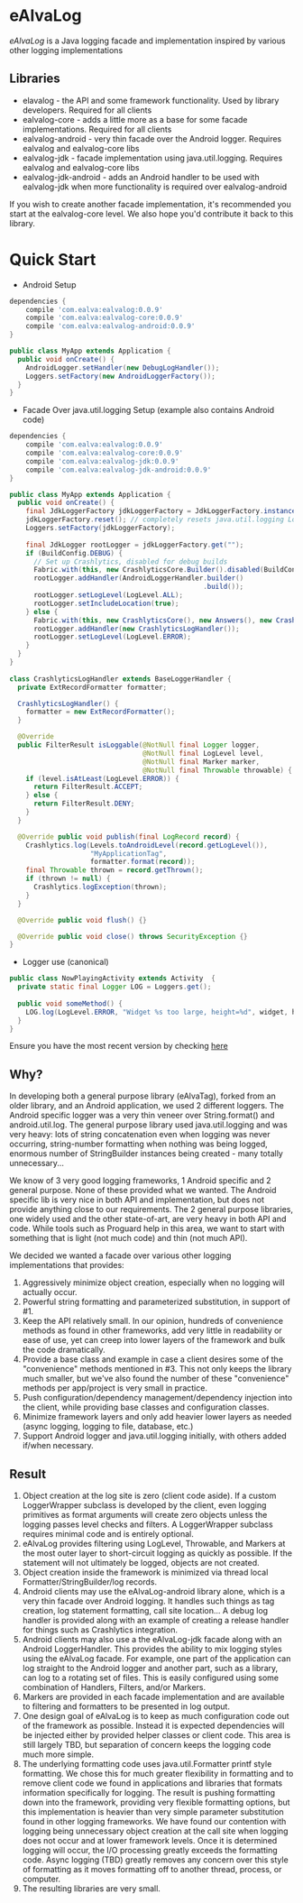 eAlvaLog
========

*eAlvaLog* is a Java logging facade and implementation inspired by various other logging implementations

Libraries
---------

  - elavalog             - the API and some framework functionality. Used by library developers. Required for all clients
  - ealvalog-core        - adds a little more as a base for some facade implementations. Required for all clients
  - ealvalog-android     - very thin facade over the Android logger. Requires ealvalog and ealvalog-core libs
  - ealvalog-jdk         - facade implementation using java.util.logging. Requires ealvalog and ealvalog-core libs
  - ealvalog-jdk-android - adds an Android handler to be used with ealvalog-jdk when more functionality is required over ealvalog-android
  
  If you wish to create another facade implementation, it's recommended you start at the ealvalog-core level. We also hope you'd 
  contribute it back to this library.

Quick Start
===========

- Android Setup
```groovy
dependencies {
    compile 'com.ealva:ealvalog:0.0.9'
    compile 'com.ealva:ealvalog-core:0.0.9'
    compile 'com.ealva:ealvalog-android:0.0.9'
}
```
```java
public class MyApp extends Application {
  public void onCreate() {
    AndroidLogger.setHandler(new DebugLogHandler());
    Loggers.setFactory(new AndroidLoggerFactory());
  }
}  
```  
    
- Facade Over java.util.logging Setup (example also contains Android code)
```groovy
dependencies {
    compile 'com.ealva:ealvalog:0.0.9'
    compile 'com.ealva:ealvalog-core:0.0.9'
    compile 'com.ealva:ealvalog-jdk:0.0.9'
    compile 'com.ealva:ealvalog-jdk-android:0.0.9'
}
```
```java
public class MyApp extends Application {
  public void onCreate() {
    final JdkLoggerFactory jdkLoggerFactory = JdkLoggerFactory.instance();
    jdkLoggerFactory.reset(); // completely resets java.util.logging Loggers and Handlers
    Loggers.setFactory(jdkLoggerFactory);
    
    final JdkLogger rootLogger = jdkLoggerFactory.get("");
    if (BuildConfig.DEBUG) {
      // Set up Crashlytics, disabled for debug builds
      Fabric.with(this, new CrashlyticsCore.Builder().disabled(BuildConfig.DEBUG).build());
      rootLogger.addHandler(AndroidLoggerHandler.builder()
                                                .build());
      rootLogger.setLogLevel(LogLevel.ALL);
      rootLogger.setIncludeLocation(true);
    } else {
      Fabric.with(this, new CrashlyticsCore(), new Answers(), new Crashlytics());
      rootLogger.addHandler(new CrashlyticsLogHandler());
      rootLogger.setLogLevel(LogLevel.ERROR);
    }
  }
}
  
class CrashlyticsLogHandler extends BaseLoggerHandler {
  private ExtRecordFormatter formatter;

  CrashlyticsLogHandler() {
    formatter = new ExtRecordFormatter();
  }

  @Override
  public FilterResult isLoggable(@NotNull final Logger logger,
                                 @NotNull final LogLevel level,
                                 @NotNull final Marker marker,
                                 @NotNull final Throwable throwable) {
    if (level.isAtLeast(LogLevel.ERROR)) {
      return FilterResult.ACCEPT;
    } else {
      return FilterResult.DENY;
    }
  }

  @Override public void publish(final LogRecord record) {
    Crashlytics.log(Levels.toAndroidLevel(record.getLogLevel()),
                    "MyApplicationTag",
                    formatter.format(record));
    final Throwable thrown = record.getThrown();
    if (thrown != null) {
      Crashlytics.logException(thrown);
    }
  }

  @Override public void flush() {}

  @Override public void close() throws SecurityException {}
}
```  
- Logger use (canonical)
```java
public class NowPlayingActivity extends Activity  {
  private static final Logger LOG = Loggers.get();
  
  public void someMethod() {
    LOG.log(LogLevel.ERROR, "Widget %s too large, height=%d", widget, heightCentimeters); 
  }
}     
```     
Ensure you have the most recent version by checking [here](https://search.maven.org/#search%7Cga%7C1%7Cg%3A%22com.ealva%22%20AND%20a%3A%22ealvalog%22)

Why?
----

 In developing both a general purpose library (eAlvaTag), forked from an older library, and an Android application, we used 2 
 different loggers. The Android specific logger was a very thin veneer over String.format() and android.util.log. The general purpose 
 library used java.util.logging and was very heavy: lots of string concatenation even when logging was never occurring, string-number 
 formatting when nothing was being logged, enormous number of StringBuilder instances being created - many totally unnecessary...
 
 We know of 3 very good logging frameworks, 1 Android specific and 2 general purpose. None of these provided what we wanted. The Android 
 specific lib is very nice in both API and implementation, but does not provide anything close to our requirements. The 2 general purpose 
 libraries, one widely used and the other state-of-art, are very heavy in both API and code. While tools such as Proguard help in this 
 area, we want to start with something that is light (not much code) and thin (not much API).
 
 We decided we wanted a facade over various other logging implementations that provides:
   1. Aggressively minimize object creation, especially when no logging will actually occur.
   2. Powerful string formatting and parameterized substitution, in support of #1.
   3. Keep the API relatively small. In our opinion, hundreds of convenience methods as found in other frameworks, add very little in 
   readability or ease of use, yet can creep into lower layers of the framework and bulk the code dramatically.
   4. Provide a base class and example in case a client desires some of the "convenience" methods mentioned in #3. This not only keeps 
   the library much smaller, but we've also found the number of these "convenience" methods per app/project is very small in practice.
   5. Push configuration/dependency management/dependency injection into the client, while providing base classes and configuration classes.
   6. Minimize framework layers and only add heavier lower layers as needed (async logging, logging to file, database, etc.)
   7. Support Android logger and java.util.logging initially, with others added if/when necessary. 
   
 Result
 ------
 
  1. Object creation at the log site is zero (client code aside). If a custom LoggerWrapper subclass is developed by the client, even 
  logging primitives as format arguments will create zero objects unless the logging passes level checks and filters. A LoggerWrapper 
  subclass requires minimal code and is entirely optional.
  2. eAlvaLog provides filtering using LogLevel, Throwable, and Markers at the most outer layer to short-circuit logging as quickly as 
  possible. If the statement will not ultimately be logged, objects are not created. 
  3. Object creation inside the framework is minimized via thread local Formatter/StringBuilder/log records.
  4. Android clients may use the eAlvaLog-android library alone, which is a very thin facade over Android logging. It handles such 
  things as tag creation, log statement formatting, call site location... A debug log handler is provided along with an example of 
  creating a release handler for things such as Crashlytics integration.
  5. Android clients may also use a the eAlvaLog-jdk facade along with an Android LoggerHandler. This provides the ability to mix logging
  styles using the eAlvaLog facade. For example, one part of the application can log straight to the Android logger and another part, 
  such as a library, can log to a rotating set of files. This is easily configured using some combination of Handlers, Filters, and/or 
  Markers.
  6. Markers are provided in each facade implementation and are available to filtering and formatters to be presented in log output.
  7. One design goal of eAlvaLog is to keep as much configuration code out of the framework as possible. Instead it is expected 
  dependencies will be injected either by provided helper classes or client code. This area is still largely TBD, but separation of 
  concern keeps the logging code much more simple.
  8. The underlying formatting code uses java.util.Formatter printf style formatting. We chose this for much greater flexibility in 
  formatting and to remove client code we found in applications and libraries that formats information specifically for logging. The 
  result is pushing formatting down into the framework, providing very flexible formatting options, but this implementation is heavier 
  than very simple parameter substitution found in other logging frameworks. We have found our contention with logging being unnecessary 
  object creation at the call site when logging does not occur and at lower framework levels. Once it is determined logging will occur, 
  the I/O processing greatly exceeds the formatting code. Async logging (TBD) greatly removes any concern over this style of formatting 
  as it moves formatting off to another thread, process, or computer.
  9. The resulting libraries are very small.
 
